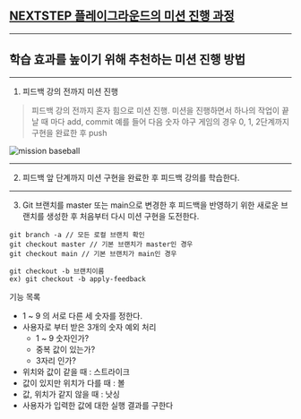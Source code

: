 ## [NEXTSTEP 플레이그라운드의 미션 진행 과정](https://github.com/next-step/nextstep-docs/blob/master/playground/README.md)

---
## 학습 효과를 높이기 위해 추천하는 미션 진행 방법

---
1. 피드백 강의 전까지 미션 진행 
> 피드백 강의 전까지 혼자 힘으로 미션 진행. 미션을 진행하면서 하나의 작업이 끝날 때 마다 add, commit
> 예를 들어 다음 숫자 야구 게임의 경우 0, 1, 2단계까지 구현을 완료한 후 push

![mission baseball](https://raw.githubusercontent.com/next-step/nextstep-docs/master/playground/images/mission_baseball.png)

---
2. 피드백 앞 단계까지 미션 구현을 완료한 후 피드백 강의를 학습한다.

---
3. Git 브랜치를 master 또는 main으로 변경한 후 피드백을 반영하기 위한 새로운 브랜치를 생성한 후 처음부터 다시 미션 구현을 도전한다.

```
git branch -a // 모든 로컬 브랜치 확인
git checkout master // 기본 브랜치가 master인 경우
git checkout main // 기본 브랜치가 main인 경우

git checkout -b 브랜치이름
ex) git checkout -b apply-feedback
```

기능 목록
- 1 ~ 9 의 서로 다른 세 숫자를 정한다.
- 사용자로 부터 받은 3개의 숫자 예외 처리
  - 1 ~ 9 숫자인가?
  - 중복 값이 있는가?
  - 3자리 인가?
- 위치와 값이 같을 때 : 스트라이크
- 값이 있지만 위치가 다를 때 : 볼
- 값, 위치가 같지 않을 때 : 낫싱
- 사용자가 입력한 값에 대한 실행 결과를 구한다
